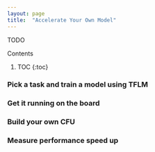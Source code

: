 ```yaml
---
layout: page
title:  "Accelerate Your Own Model"
---
```


TODO

<div id="toc_container" markdown="1">
<p class="toc_title">Contents</p>

1. TOC
{:toc}
</div>

### Pick a task and train a model using TFLM
### Get it running on the board
### Build your own CFU
### Measure performance speed up
